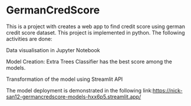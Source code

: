 # GermanCredScore
This is a project with creates a web app to find credit score using german credit score dataset. This project is implemented in python. The following activities are done:

Data visualisation in Jupyter Notebook

Model Creation: Extra Trees Classifier has the best score among the models.

Transformation of the model using Streamlit API

The model deployment is demonstrated in the following link:https://nick-san12-germancredscore-models-hxx6p5.streamlit.app/
